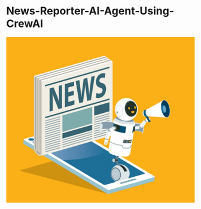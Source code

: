 # News-Reporter-AI-Agent-Using-CrewAI

![](https://github.com/sujikathir/News-Reporter-AI-Agent-Using-CrewAI/blob/main/source/cover%20pic.jpg)
